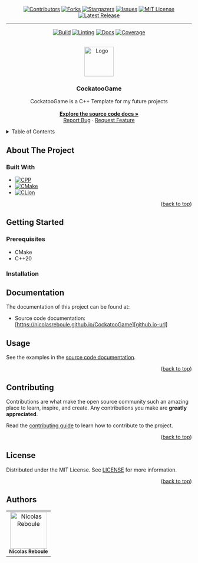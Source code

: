 <!-- Improved compatibility of back to top link: See: https://github.com/othneildrew/Best-README-Template/pull/73 -->
<a name="readme-top"></a>
<!--
*** Thanks for checking out the Best-README-Template. If you have a suggestion
*** that would make this better, please fork the repo and create a pull request
*** or simply open an issue with the tag "enhancement".
*** Don't forget to give the project a star!
*** Thanks again! Now go create something AMAZING! :D
-->



<!-- PROJECT SHIELDS -->
<!--
*** I'm using markdown "reference style" links for readability.
*** Reference links are enclosed in brackets [ ] instead of parentheses ( ).
*** See the bottom of this document for the declaration of the reference variables
*** for contributors-url, forks-url, etc. This is an optional, concise syntax you may use.
*** https://www.markdownguide.org/basic-syntax/#reference-style-links
-->
<div align="center">

[![Contributors][contributors-shield]][contributors-url]
[![Forks][forks-shield]][forks-url]
[![Stargazers][stars-shield]][stars-url]
[![Issues][issues-shield]][issues-url]
[![MIT License][license-shield]][license-url]
[![Latest Release][release-shield]][release-url]

---

[![Build][build-shield]][build-url]
[![Linting][lint-shield]][lint-url]
[![Docs][docs-shield]][docs-url]
[![Coverage][coverage-shield]][coverage-url]


</div>



<!-- PROJECT LOGO -->
<br />
<div align="center">
  <a href="https://github.com/NicolasReboule/CockatooGame">
    <img src="assets/logo.ico" alt="Logo" width="80" height="80">
  </a>

<h3 align="center">CockatooGame</h3>

  <p align="center">
    CockatooGame is a C++ Template for my future projects <br />
    <br />
    <a href="https://NicolasReboule.github.io/CockatooGame"><strong>Explore the source code docs »</strong></a>
    <br />
    <a href="https://github.com/NicolasReboule/CockatooGame/issues">Report Bug</a>
    ·
    <a href="https://github.com/NicolasReboule/CockatooGame/issues">Request Feature</a>
  </p>
</div>

<!-- TABLE OF CONTENTS -->
<details>
  <summary>Table of Contents</summary>
  <ol>
    <li>
      <a href="#about-the-project">About The Project</a>
      <ul>
        <li><a href="#built-with">Built With</a></li>
      </ul>
    </li>
    <li>
      <a href="#getting-started">Getting Started</a>
      <ul>
        <li><a href="#prerequisites">Prerequisites</a></li>
        <li><a href="#installation">Installation</a></li>
      </ul>
    </li>
    <li><a href="#documentation">Documentation</a></li>
    <li><a href="#usage">Usage</a></li>
    <li><a href="#contributing">Contributing</a></li>
    <li><a href="#license">License</a></li>
    <li><a href="#authors">Authors</a></li>
  </ol>
</details>

## About The Project

### Built With

* [![CPP][CPP]][CPP-url]
* [![CMake][CMake]][CMake-url]
* [![CLion][CLion]][CLion-url]

<p align="right">(<a href="#readme-top">back to top</a>)</p>

## Getting Started

### Prerequisites

- CMake
- C++20

### Installation



## Documentation

The documentation of this project can be found at:
- Source code documentation: [https://nicolasreboule.github.io/CockatooGame][github.io-url]

## Usage

See the examples in the [source code documentation][github.io-url].

<p align="right">(<a href="#readme-top">back to top</a>)</p>


## Contributing

Contributions are what make the open source community such an amazing place to learn, inspire, and create. Any contributions you make are **greatly appreciated**.

Read the [contributing guide][contributing-url] to learn how to contribute to the project.

<p align="right">(<a href="#readme-top">back to top</a>)</p>


<!-- LICENSE -->
## License

Distributed under the MIT License. See [LICENSE][license-url] for more information.

<p align="right">(<a href="#readme-top">back to top</a>)</p>

## Authors

<table>
    <tbody>
        <tr>
            <td align="center"><a href="https://github.com/NicolasReboule/"><img src="https://avatars.githubusercontent.com/u/72016245?v=4?s=100" width="100px;" alt="Nicolas Reboule"/><br /><sub><b>Nicolas Reboule</b></sub></a><br /></td>
        </tr>
    </tbody>
</table>


<!-- MARKDOWN LINKS & IMAGES -->
<!-- https://www.markdownguide.org/basic-syntax/#reference-style-links -->
[contributors-shield]: https://img.shields.io/github/contributors/NicolasReboule/CockatooGame.svg?style=for-the-badge
[contributors-url]: https://github.com/NicolasReboule/CockatooGame/graphs/contributors
[forks-shield]: https://img.shields.io/github/forks/NicolasReboule/CockatooGame.svg?style=for-the-badge
[forks-url]: https://github.com/NicolasReboule/CockatooGame/network/members
[stars-shield]: https://img.shields.io/github/stars/NicolasReboule/CockatooGame.svg?style=for-the-badge
[stars-url]: https://github.com/NicolasReboule/CockatooGame/stargazers
[issues-shield]: https://img.shields.io/github/issues/NicolasReboule/CockatooGame.svg?style=for-the-badge
[issues-url]: https://github.com/NicolasReboule/CockatooGame/issues
[license-shield]: https://img.shields.io/github/license/NicolasReboule/CockatooGame.svg?style=for-the-badge
[license-url]: https://github.com/NicolasReboule/CockatooGame/blob/master/LICENSE
[contributing-url]: CONTRIBUTING.md
[github.io-url]: https://NicolasReboule.github.io/CockatooGame/
[release-shield]: https://img.shields.io/github/v/release/NicolasReboule/CockatooGame?color=lime&label=LATEST%20RELEASE&style=for-the-badge
[release-url]: https://github.com/NicolasReboule/CockatooGame/releases/latest
[build-url]: https://github.com/NicolasReboule/CockatooGame/actions/workflows/build.yml
[build-shield]: https://img.shields.io/github/actions/workflow/status/NicolasReboule/CockatooGame/build.yml?style=for-the-badge
[lint-url]: https://github.com/NicolasReboule/CockatooGame/actions/workflows/linter.yml
[lint-shield]: https://img.shields.io/github/actions/workflow/status/NicolasReboule/CockatooGame/linter.yml?style=for-the-badge&label=Linting
[docs-url]: https://github.com/NicolasReboule/CockatooGame/actions/workflows/pages/pages-build-deployment
[docs-shield]: https://img.shields.io/github/actions/workflow/status/NicolasReboule/CockatooGame/pages/pages-build-deployment?style=for-the-badge&label=Docs
[coverage-url]: https://app.codecov.io/github/NicolasReboule/CockatooGame
[coverage-shield]: https://img.shields.io/codecov/c/github/NicolasReboule/CockatooGame?token=0Z3FKJ3XLE&style=for-the-badge


[CPP]: https://img.shields.io/badge/c++-%2300599C.svg?style=for-the-badge&logo=c%2B%2B&logoColor=white
[CPP-url]: https://en.cppreference.com/w/cpp/20
[CMake]: https://img.shields.io/badge/CMake-%23008FBA.svg?style=for-the-badge&logo=cmake&logoColor=white
[CMake-url]: https://cmake.org
[CLion]: https://img.shields.io/badge/CLion-black?style=for-the-badge&logo=clion&logoColor=white
[CLion-url]: https://www.jetbrains.com/clion/
